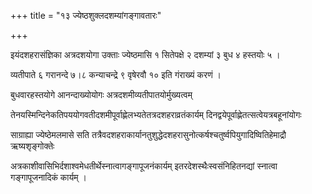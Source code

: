 +++
title = "१३ ज्येष्ठशुक्लदशम्यांगङ्गावतारः"

+++

इयंदशहरासंज्ञिका अत्रदशयोगा उक्ताः ज्येष्ठमासि १ सितेपक्षे २ दशम्यां ३ बुध ४ हस्तयोः ५ ।

व्यतीपाते ६ गरानन्दे ७।८ कन्याचन्द्रे ९ वृषेरवौ १० इति गंराख्यं करणं ।

बुधवारहस्तयोगे आनन्दाख्योयोगः अत्रदशमीव्यतीपातयोर्मुख्यत्वम्

तेनयस्मिन्दिनेकतिपययोगवतीदशमीपूर्वाह्णेलभ्यतेतत्रदशहराव्रतंकार्यम् दिनद्वयेपूर्वाह्णेतत्सत्वेयत्रबहूनांयोगः

साग्राह्या ज्येष्ठेमलमासे सति तत्रैवदशहराकार्यानतुशुद्धेदशहरासुनोत्कर्षश्चतुर्ष्वपियुगादिष्वितिहेमाद्रौ ऋष्यशृङ्गोक्तेः

अत्रकाशीवासिभिर्दशाश्वमेधतीर्थेस्नात्वागङ्गापूजनंकार्यम् इतरदेशस्थैःस्वसंनिहितनद्यां स्नात्वा गङ्गापूजनादिकं कार्यम् ।

